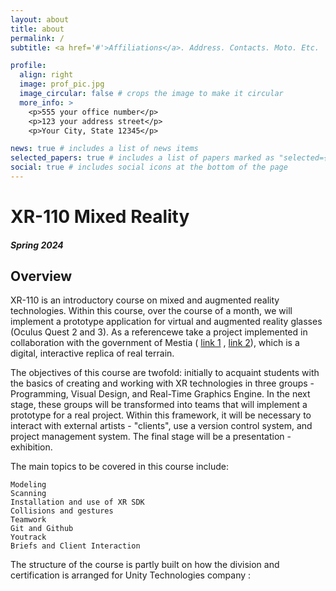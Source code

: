```yaml
---
layout: about
title: about
permalink: /
subtitle: <a href='#'>Affiliations</a>. Address. Contacts. Moto. Etc.

profile:
  align: right
  image: prof_pic.jpg
  image_circular: false # crops the image to make it circular
  more_info: >
    <p>555 your office number</p>
    <p>123 your address street</p>
    <p>Your City, State 12345</p>

news: true # includes a list of news items
selected_papers: true # includes a list of papers marked as "selected={true}"
social: true # includes social icons at the bottom of the page
---
```


# XR-110 Mixed Reality
##### Spring 2024
## Overview

XR-110  is an introductory course on mixed and augmented reality technologies. Within this course, over the course of a month, we will implement a prototype application for virtual and augmented reality glasses (Oculus Quest 2 and 3). As a referencewe take a project implemented in collaboration with the government of Mestia ( [link 1](https://www.mestiayouth.org/%E1%83%A1%E1%83%98%E1%83%90%E1%83%AE%E1%83%9A%E1%83%94%E1%83%94%E1%83%91%E1%83%98/%E1%83%9B%E1%83%94%E1%83%A1%E1%83%A2%E1%83%98%E1%83%98%E1%83%A1-3d-%E1%83%9B%E1%83%9D%E1%83%93%E1%83%94%E1%83%9A%E1%83%98%E1%83%A0%E1%83%94%E1%83%91%E1%83%90) , [link 2](https://www.mestiayouth.org/%E1%83%A1%E1%83%98%E1%83%90%E1%83%AE%E1%83%9A%E1%83%94%E1%83%94%E1%83%91%E1%83%98/%E1%83%9B%E1%83%94%E1%83%A1%E1%83%A2%E1%83%98%E1%83%98%E1%83%A1-%E1%83%A2%E1%83%94%E1%83%A5%E1%83%9C%E1%83%9D%E1%83%9A%E1%83%9D%E1%83%92%E1%83%98%E1%83%A3%E1%83%A0%E1%83%98-%E1%83%99%E1%83%9A%E1%83%A3%E1%83%91%E1%83%98%E1%83%A1-%E1%83%93%E1%83%90%E1%83%A4%E1%83%A3%E1%83%AB%E1%83%9C%E1%83%94%E1%83%91%E1%83%90)), which is a digital, interactive replica of real terrain.

The objectives of this course are twofold: initially to acquaint students with the basics of creating and working with XR technologies in three groups - Programming, Visual Design, and Real-Time Graphics Engine. In the next stage, these groups will be transformed into teams that will implement a prototype for a real project. Within this framework, it will be necessary to interact with external artists - "clients", use a version control system, and project management system. The final stage will be a presentation - exhibition.

The main topics to be covered in this course include:

```
Modeling
Scanning
Installation and use of XR SDK
Collisions and gestures
Teamwork
Git and Github
Youtrack
Briefs and Client Interaction
```

The structure of the course is partly built on how the division and certification is arranged for Unity Technologies company :
